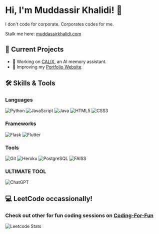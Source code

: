 # Hi, I'm Muddassir Khalidi! 👋
I don't code for corporate. Corporates codes for me. 

Stalk me here: [muddassirkhalidi.com](https://muddassirkhalidi.com)

## 🚀 Current Projects

- 🌱 Working on [CALIX](https://github.com/MuddassirKhalidi/C.A.L.I.X.git), an AI memory assistant.
- 🔧 Improving my [Portfolio Website](https://muddassirkhalidi.com).

## 🛠️ Skills & Tools
### Languages
![Python](https://img.shields.io/badge/Python-3776AB?style=for-the-badge&logo=python&logoColor=white)
![JavaScript](https://img.shields.io/badge/JavaScript-F7DF1E?style=for-the-badge&logo=javascript&logoColor=black)
![Java](https://img.shields.io/badge/Java-007396?style=for-the-badge&logo=java&logoColor=white)
![HTML5](https://img.shields.io/badge/HTML5-E34F26?style=for-the-badge&logo=html5&logoColor=white)
![CSS3](https://img.shields.io/badge/CSS3-1572B6?style=for-the-badge&logo=css3&logoColor=white)
<br>

### Frameworks
![Flask](https://img.shields.io/badge/Flask-000000?style=for-the-badge&logo=flask&logoColor=white)
![Flutter](https://img.shields.io/badge/Flutter-02569B?style=for-the-badge&logo=flutter&logoColor=white)
<br>

### Tools
![Git](https://img.shields.io/badge/Git-F05032?style=for-the-badge&logo=git&logoColor=white)
![Heroku](https://img.shields.io/badge/Heroku-430098?style=for-the-badge&logo=heroku&logoColor=white)
![PostgreSQL](https://img.shields.io/badge/PostgreSQL-0064a5?style=for-the-badge&logo=postgresql&logoColor=white)
![FAISS](https://img.shields.io/badge/FAISS-009688?style=for-the-badge&logoColor=white)
<br>

### ULTIMATE TOOL
![ChatGPT](https://img.shields.io/badge/ChatGPT-412991?style=for-the-badge&logo=openai&logoColor=white)

## 💻 LeetCode occassionally!
### Check out other for fun coding sessions on [Coding-For-Fun](https://github.com/MuddassirKhalidi/code-for-fun.git)
![Leetcode Stats](https://leetcard.jacoblin.cool/MuddassirKhalidi?theme=dark)



